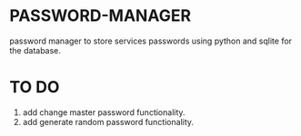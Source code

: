 # PASSWORD-MANAGER

password manager to store services passwords using python and sqlite for the database.

#		TO DO
1. add change master password functionality.
2. add generate random password functionality.